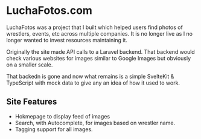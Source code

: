 # LuchaFotos.com

LuchaFotos was a project that I built which helped users find photos of wrestlers, events, etc across multiple
companies. It is no longer live as I no longer wanted to invest resources maintaining it.

Originally the site made API calls to a Laravel backend. That backend would check various websites for images similar to
Google Images but obviously on a smaller scale.

That backedn is gone and now what remains is a simple SvelteKit & TypeScript with mock data to give any an idea of how
it used to work.

## Site Features

- Hokmepage to display feed of images
- Search, with Autocomplete, for images based on wrestler name.
- Tagging support for all images.
